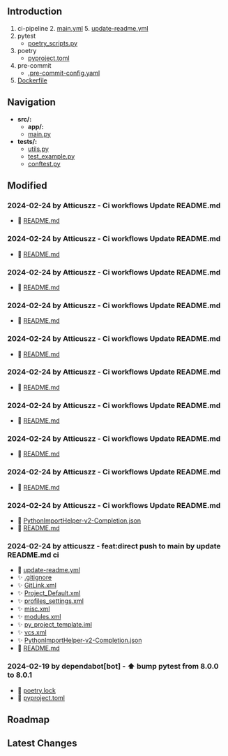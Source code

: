 
## Introduction
1. ci-pipeline
   2. [main.yml](.github%2Fworkflows%2Fmain.yml)
   5. [update-readme.yml](.github%2Fworkflows%2Fupdate-readme.yml)
2. pytest
   -  [poetry_scripts.py](poetry_scripts.py)
3. poetry
    - [pyproject.toml](pyproject.toml)
4. pre-commit
   - [.pre-commit-config.yaml](.pre-commit-config.yaml)
5. [Dockerfile](Dockerfile)



## Navigation
- **src/:**
  - **app/:**
  - [main.py](src/main.py)
- **tests/:**
  - [utils.py](tests/utils.py)
  - [test_example.py](tests/test_example.py)
  - [conftest.py](tests/conftest.py)
## Modified
### 2024-02-24 by Atticuszz - Ci workflows Update README.md
- 🔨 [README.md](README.md)
### 2024-02-24 by Atticuszz - Ci workflows Update README.md
- 🔨 [README.md](README.md)
### 2024-02-24 by Atticuszz - Ci workflows Update README.md
- 🔨 [README.md](README.md)
### 2024-02-24 by Atticuszz - Ci workflows Update README.md
- 🔨 [README.md](README.md)
### 2024-02-24 by Atticuszz - Ci workflows Update README.md
- 🔨 [README.md](README.md)
### 2024-02-24 by Atticuszz - Ci workflows Update README.md
- 🔨 [README.md](README.md)
### 2024-02-24 by Atticuszz - Ci workflows Update README.md
- 🔨 [README.md](README.md)
### 2024-02-24 by Atticuszz - Ci workflows Update README.md
- 🔨 [README.md](README.md)
### 2024-02-24 by Atticuszz - Ci workflows Update README.md
- 🔨 [README.md](README.md)
### 2024-02-24 by Atticuszz - Ci workflows Update README.md
- 🔨 [PythonImportHelper-v2-Completion.json](.vscode/PythonImportHelper-v2-Completion.json)
- 🔨 [README.md](README.md)
### 2024-02-24 by atticuszz - feat:direct push to main by update README.md ci
- 🔨 [update-readme.yml](.github/workflows/update-readme.yml)
- ✨ [.gitignore](.idea/.gitignore)
- ✨ [GitLink.xml](.idea/GitLink.xml)
- ✨ [Project_Default.xml](.idea/inspectionProfiles/Project_Default.xml)
- ✨ [profiles_settings.xml](.idea/inspectionProfiles/profiles_settings.xml)
- ✨ [misc.xml](.idea/misc.xml)
- ✨ [modules.xml](.idea/modules.xml)
- ✨ [py_project_template.iml](.idea/py_project_template.iml)
- ✨ [vcs.xml](.idea/vcs.xml)
- ✨ [PythonImportHelper-v2-Completion.json](.vscode/PythonImportHelper-v2-Completion.json)
- 🔨 [README.md](README.md)
### 2024-02-19 by dependabot[bot] - ⬆ bump pytest from 8.0.0 to 8.0.1
- 🔨 [poetry.lock](poetry.lock)
- 🔨 [pyproject.toml](pyproject.toml)
## Roadmap









## Latest Changes
